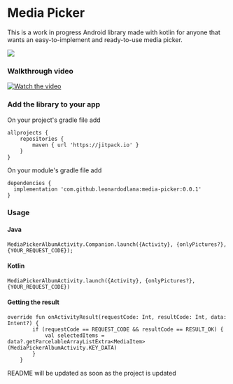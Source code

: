 # Media Picker

This is a work in progress Android library made with kotlin for anyone that wants an easy-to-implement and ready-to-use media picker.

![](https://cdn1.imggmi.com/uploads/2019/2/22/443c76e4a6a0e5fc8b157534156e2774-full.png)

### Walkthrough video

[![Watch the video](https://img.youtube.com/vi/xcf5sk9QoOg/maxresdefault.jpg)](https://youtu.be/xcf5sk9QoOg)

### Add the library to your app

On your project's gradle file add

```
allprojects {
    repositories {
        maven { url 'https://jitpack.io' }
    }
}
```

On your module's gradle file add

```
dependencies {
  implementation 'com.github.leonardodlana:media-picker:0.0.1'
}
``` 

### Usage

#### Java
```
MediaPickerAlbumActivity.Companion.launch({Activity}, {onlyPictures?}, {YOUR_REQUEST_CODE});
```

#### Kotlin

```
MediaPickerAlbumActivity.launch({Activity}, {onlyPictures?}, {YOUR_REQUEST_CODE})
```

#### Getting the result

```
override fun onActivityResult(requestCode: Int, resultCode: Int, data: Intent?) {
        if (requestCode == REQUEST_CODE && resultCode == RESULT_OK) {
            val selectedItems = data?.getParcelableArrayListExtra<MediaItem>(MediaPickerAlbumActivity.KEY_DATA)
        }
    }
```

README will be updated as soon as the project is updated
